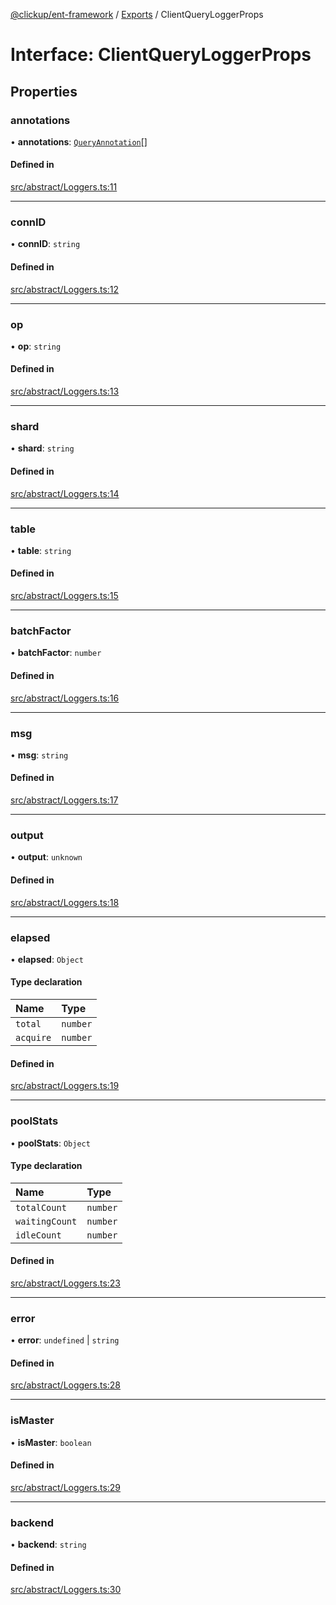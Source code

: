 [@clickup/ent-framework](../README.md) / [Exports](../modules.md) / ClientQueryLoggerProps

# Interface: ClientQueryLoggerProps

## Properties

### annotations

• **annotations**: [`QueryAnnotation`](QueryAnnotation.md)[]

#### Defined in

[src/abstract/Loggers.ts:11](https://github.com/clickup/ent-framework/blob/master/src/abstract/Loggers.ts#L11)

___

### connID

• **connID**: `string`

#### Defined in

[src/abstract/Loggers.ts:12](https://github.com/clickup/ent-framework/blob/master/src/abstract/Loggers.ts#L12)

___

### op

• **op**: `string`

#### Defined in

[src/abstract/Loggers.ts:13](https://github.com/clickup/ent-framework/blob/master/src/abstract/Loggers.ts#L13)

___

### shard

• **shard**: `string`

#### Defined in

[src/abstract/Loggers.ts:14](https://github.com/clickup/ent-framework/blob/master/src/abstract/Loggers.ts#L14)

___

### table

• **table**: `string`

#### Defined in

[src/abstract/Loggers.ts:15](https://github.com/clickup/ent-framework/blob/master/src/abstract/Loggers.ts#L15)

___

### batchFactor

• **batchFactor**: `number`

#### Defined in

[src/abstract/Loggers.ts:16](https://github.com/clickup/ent-framework/blob/master/src/abstract/Loggers.ts#L16)

___

### msg

• **msg**: `string`

#### Defined in

[src/abstract/Loggers.ts:17](https://github.com/clickup/ent-framework/blob/master/src/abstract/Loggers.ts#L17)

___

### output

• **output**: `unknown`

#### Defined in

[src/abstract/Loggers.ts:18](https://github.com/clickup/ent-framework/blob/master/src/abstract/Loggers.ts#L18)

___

### elapsed

• **elapsed**: `Object`

#### Type declaration

| Name | Type |
| :------ | :------ |
| `total` | `number` |
| `acquire` | `number` |

#### Defined in

[src/abstract/Loggers.ts:19](https://github.com/clickup/ent-framework/blob/master/src/abstract/Loggers.ts#L19)

___

### poolStats

• **poolStats**: `Object`

#### Type declaration

| Name | Type |
| :------ | :------ |
| `totalCount` | `number` |
| `waitingCount` | `number` |
| `idleCount` | `number` |

#### Defined in

[src/abstract/Loggers.ts:23](https://github.com/clickup/ent-framework/blob/master/src/abstract/Loggers.ts#L23)

___

### error

• **error**: `undefined` \| `string`

#### Defined in

[src/abstract/Loggers.ts:28](https://github.com/clickup/ent-framework/blob/master/src/abstract/Loggers.ts#L28)

___

### isMaster

• **isMaster**: `boolean`

#### Defined in

[src/abstract/Loggers.ts:29](https://github.com/clickup/ent-framework/blob/master/src/abstract/Loggers.ts#L29)

___

### backend

• **backend**: `string`

#### Defined in

[src/abstract/Loggers.ts:30](https://github.com/clickup/ent-framework/blob/master/src/abstract/Loggers.ts#L30)
